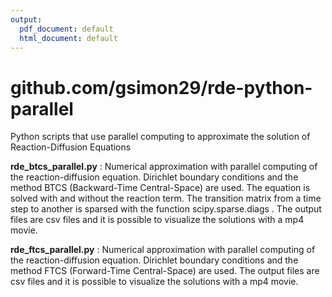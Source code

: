 ```yaml
---
output:
  pdf_document: default
  html_document: default
---
```

# github.com/gsimon29/rde-python-parallel
Python scripts that use parallel computing to approximate the solution of Reaction-Diffusion Equations

__rde_btcs_parallel.py__ :
Numerical approximation with parallel computing of the reaction-diffusion equation.
Dirichlet boundary conditions and the method BTCS (Backward-Time Central-Space) are used.
The equation is solved with and without the reaction term.
The transition matrix from a time step to another is sparsed with the function scipy.sparse.diags .
The output files are csv files and it is possible to visualize the solutions with a mp4 movie. 

__rde_ftcs_parallel.py__ :
Numerical approximation with parallel computing of the reaction-diffusion equation.
Dirichlet boundary conditions and the method FTCS (Forward-Time Central-Space) are used.
The output files are csv files and it is possible to visualize the solutions with a mp4 movie. 